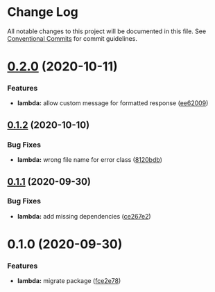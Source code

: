 # Change Log

All notable changes to this project will be documented in this file.
See [Conventional Commits](https://conventionalcommits.org) for commit guidelines.

# [0.2.0](https://github.com/lihbr/utils-netlify/compare/@lihbr/utils-netlify.lambda@0.1.2...@lihbr/utils-netlify.lambda@0.2.0) (2020-10-11)


### Features

* **lambda:** allow custom message for formatted response ([ee62009](https://github.com/lihbr/utils-netlify/commit/ee620092b5557c757b692f26fa2a8def084551bb))





## [0.1.2](https://github.com/lihbr/utils-netlify/compare/@lihbr/utils-netlify.lambda@0.1.1...@lihbr/utils-netlify.lambda@0.1.2) (2020-10-10)


### Bug Fixes

* **lambda:** wrong file name for error class ([8120bdb](https://github.com/lihbr/utils-netlify/commit/8120bdb85f2c4f055874fc3dfcd02ee849a568e6))





## [0.1.1](https://github.com/lihbr/utils-netlify/compare/@lihbr/utils-netlify.lambda@0.1.0...@lihbr/utils-netlify.lambda@0.1.1) (2020-09-30)


### Bug Fixes

* **lambda:** add missing dependencies ([ce267e2](https://github.com/lihbr/utils-netlify/commit/ce267e2649e9a261ea867bcf81353fb83e4cd85f))





# 0.1.0 (2020-09-30)


### Features

* **lambda:** migrate package ([fce2e78](https://github.com/lihbr/utils-netlify/commit/fce2e787904ac938147cf8e127d83874d9e7fa7f))
